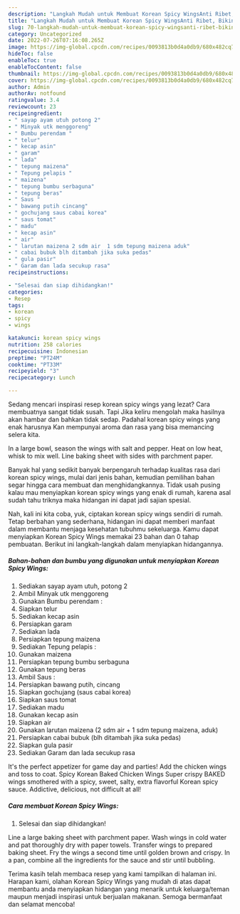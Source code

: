 ```yaml
---
description: "Langkah Mudah untuk Membuat Korean Spicy WingsAnti Ribet, Bikin Ngiler"
title: "Langkah Mudah untuk Membuat Korean Spicy WingsAnti Ribet, Bikin Ngiler"
slug: 70-langkah-mudah-untuk-membuat-korean-spicy-wingsanti-ribet-bikin-ngiler
category: Uncategorized
date: 2022-07-26T07:16:08.265Z
image: https://img-global.cpcdn.com/recipes/0093813b0d4a0db9/680x482cq70/korean-spicy-wings-foto-resep-utama.jpg
hideToc: false
enableToc: true
enableTocContent: false
thumbnail: https://img-global.cpcdn.com/recipes/0093813b0d4a0db9/680x482cq70/korean-spicy-wings-foto-resep-utama.jpg
cover: https://img-global.cpcdn.com/recipes/0093813b0d4a0db9/680x482cq70/korean-spicy-wings-foto-resep-utama.jpg
author: Admin
authorAv: notfound
ratingvalue: 3.4
reviewcount: 23
recipeingredient:
- " sayap ayam utuh potong 2"
- " Minyak utk menggoreng"
- " Bumbu perendam "
- " telur"
- " kecap asin"
- " garam"
- " lada"
- " tepung maizena"
- " Tepung pelapis "
- " maizena"
- " tepung bumbu serbaguna"
- " tepung beras"
- " Saus "
- " bawang putih cincang"
- " gochujang saus cabai korea"
- " saus tomat"
- " madu"
- " kecap asin"
- " air"
- " larutan maizena 2 sdm air  1 sdm tepung maizena aduk"
- " cabai bubuk blh ditambah jika suka pedas"
- " gula pasir"
- " Garam dan lada secukup rasa"
recipeinstructions:

- "Selesai dan siap dihidangkan!"
categories:
- Resep
tags:
- korean
- spicy
- wings

katakunci: korean spicy wings 
nutrition: 258 calories
recipecuisine: Indonesian
preptime: "PT24M"
cooktime: "PT33M"
recipeyield: "3"
recipecategory: Lunch

---
```



Sedang mencari inspirasi resep korean spicy wings yang lezat? Cara membuatnya sangat tidak susah. Tapi Jika keliru mengolah maka hasilnya akan hambar dan bahkan tidak sedap. Padahal korean spicy wings yang enak harusnya Kan mempunyai aroma dan rasa yang bisa memancing selera kita.


In a large bowl, season the wings with salt and pepper. Heat on low heat, whisk to mix well. Line baking sheet with sides with parchment paper.

Banyak hal yang sedikit banyak berpengaruh terhadap kualitas rasa dari korean spicy wings, mulai dari jenis bahan, kemudian pemilihan bahan segar hingga cara membuat dan menghidangkannya. Tidak usah pusing kalau mau menyiapkan korean spicy wings yang enak di rumah, karena asal sudah tahu triknya maka hidangan ini dapat jadi sajian spesial.


Nah, kali ini kita coba, yuk, ciptakan korean spicy wings sendiri di rumah. Tetap berbahan yang sederhana, hidangan ini dapat memberi manfaat dalam membantu menjaga kesehatan tubuhmu sekeluarga. Kamu dapat menyiapkan Korean Spicy Wings memakai 23 bahan dan 0 tahap pembuatan. Berikut ini langkah-langkah dalam menyiapkan hidangannya.

<!--inarticleads1-->

##### Bahan-bahan dan bumbu yang digunakan untuk menyiapkan Korean Spicy Wings:

1. Sediakan  sayap ayam utuh, potong 2
1. Ambil  Minyak utk menggoreng
1. Gunakan  Bumbu perendam :
1. Siapkan  telur
1. Sediakan  kecap asin
1. Persiapkan  garam
1. Sediakan  lada
1. Persiapkan  tepung maizena
1. Sediakan  Tepung pelapis :
1. Gunakan  maizena
1. Persiapkan  tepung bumbu serbaguna
1. Gunakan  tepung beras
1. Ambil  Saus :
1. Persiapkan  bawang putih, cincang
1. Siapkan  gochujang (saus cabai korea)
1. Siapkan  saus tomat
1. Sediakan  madu
1. Gunakan  kecap asin
1. Siapkan  air
1. Gunakan  larutan maizena (2 sdm air + 1 sdm tepung maizena, aduk)
1. Persiapkan  cabai bubuk (blh ditambah jika suka pedas)
1. Siapkan  gula pasir
1. Sediakan  Garam dan lada secukup rasa


It&#39;s the perfect appetizer for game day and parties! Add the chicken wings and toss to coat. Spicy Korean Baked Chicken Wings Super crispy BAKED wings smothered with a spicy, sweet, salty, extra flavorful Korean spicy sauce. Addictive, delicious, not difficult at all! 

<!--inarticleads2-->

##### Cara membuat Korean Spicy Wings:


1. Selesai dan siap dihidangkan!

Line a large baking sheet with parchment paper. Wash wings in cold water and pat thoroughly dry with paper towels. Transfer wings to prepared baking sheet. Fry the wings a second time until golden brown and crispy. In a pan, combine all the ingredients for the sauce and stir until bubbling. 

Terima kasih telah membaca resep yang kami tampilkan di halaman ini. Harapan kami, olahan Korean Spicy Wings yang mudah di atas dapat membantu anda menyiapkan hidangan yang menarik untuk keluarga/teman maupun menjadi inspirasi untuk berjualan makanan. Semoga bermanfaat dan selamat mencoba!
